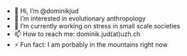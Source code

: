 - 👋 Hi, I’m @dominikjud
- 👀 I’m interested in evolutionary anthropology
- 🌱 I’m currently working on stress in small scale societies 
- 📫 How to reach me: dominik.jud(at)uzh.ch
- ⚡ Fun fact: I am porbably in the mountains right now

<!---
dominikjud/dominikjud is a ✨ special ✨ repository because its `README.md` (this file) appears on your GitHub profile.
You can click the Preview link to take a look at your changes.
--->
